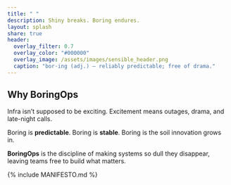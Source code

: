 ```yaml
---
title: " "
description: Shiny breaks. Boring endures.
layout: splash
share: true
header:
  overlay_filter: 0.7
  overlay_color: "#000000"
  overlay_image: /assets/images/sensible_header.png
  caption: "bor·ing (adj.) — reliably predictable; free of drama."
---
```


<!-- ## The embodiment of calm technology

Bringing order into a noisy world through:
- **Mindset**: Choose predictability, trust, and stability over hype. 
- **Discipline**: Enforce consistency, standards, and stewardship.  
- **Principle**: Recognize that innovation thrives when the foundation is solid.

This is the ground progress is built on.

We call it **BoringOps**.   -->

## Why BoringOps

Infra isn’t supposed to be exciting. Excitement means outages, drama, and late-night calls.

Boring is **predictable**. Boring is **stable**. Boring is the soil innovation grows in.

**BoringOps** is the discipline of making systems so dull they disappear, leaving teams free to build what matters.

<p/>

<!-- ## The Problem With Shiny
Shiny breaks. Boring endures.  

Innovation without stability is chaos. Stability without innovation is a graveyard.  We build the rails of progress, invisible, uncelebrated, and absolutely essential.  

Boring is not the absence of ambition. It is the foundation of trust.   -->

{% include MANIFESTO.md %}